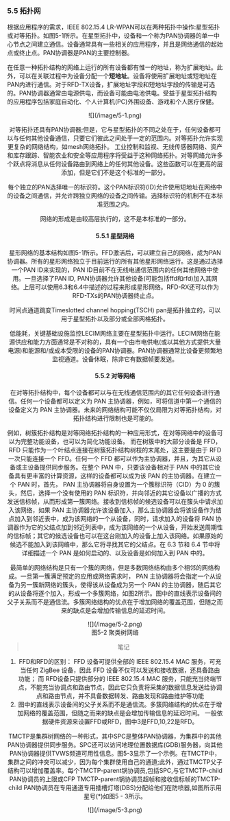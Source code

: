 ### 5.5 拓扑网

根据应用程序的需求，IEEE 802.15.4 LR-WPAN可以在两种拓扑中操作:星型拓扑或对等拓扑。如图5-1所示。在星型拓扑中，设备和一个称为PAN协调器的单一中心节点之间建立通信。设备通常具有一些相关的应用程序，并且是网络通信的起始点或终止点。PAN协调器是PAN的主要控制器。

在任意一种拓扑结构的网络上运行的所有设备都有惟一的地址，称为扩展地址。此外，可以在关联过程中为设备分配一个**短地址**。设备将使用扩展地址或短地址在PAN内进行通信。对于RFD-TX设备，扩展地址字段和短地址字段的传输是可选的。PAN协调器通常由电源供电，而设备可能由电池供电。受益于星型拓扑结构的应用程序包括家庭自动化、个人计算机\(PC\)外围设备、游戏和个人医疗保健。

<div align=center>![](/image/5-1.png)

对等拓扑还具有PAN协调器;但是，它与星型拓扑的不同之处在于，任何设备都可以与任何其他设备通信，只要它们彼此之间处于一定的范围内。对等拓扑允许实现更复杂的网络结构，如mesh网络拓扑。
工业控制和监视、无线传感器网络、资产和库存跟踪、智能农业和安全等应用程序将受益于这种网络拓扑。对等网络允许多个跃点将消息从任何设备路由到网络上的任何其他设备。这些函数可以在更高的层添加，但是它们不是这个标准的一部分。

每个独立的PAN选择唯一的标识符。这个PAN标识符(ID)允许使用短地址在网络中的设备之间通信，并允许跨独立网络的设备之间传输。选择标识符的机制不在本标准范围之内。

网络的形成是由较高层执行的，这不是本标准的一部分。


#### 5.5.1 星型网络
星形网络的基本结构如图5-1所示。FFD激活后，可以建立自己的网络，成为PAN协调器。所有的星形网络独立于目前运行的所有其他星形网络运行。这是通过选择一个PAN ID来实现的，PAN ID目前不在无线电通信范围内的任何其他网络中使用。一旦选择了PAN ID, PAN协调器允许其他设备(可能包括ffd和rfd)加入其网络。上层可以使用6.3和6.4中描述的过程来形成星形网络。RFD-RX还可以作为RFD-TXs的PAN协调器终止点。

时间点通道跳变Timeslotted channel hopping(TSCH) pan是拓扑独立的，可以用于星型拓扑以及部分或全部网格拓扑。

低能耗，关键基础设施监控LECIM网络主要在星型拓扑中运行。LECIM网络在能源供应和能力方面通常是不对称的，具有一个由市电供电(或以其他方式提供大量电源)和能源和/或成本受限的设备的PAN协调器。PAN协调器通常比设备更频繁地监视通道。设备休眠，除非它有数据帧要发送。

#### 5.5.2 对等网络
在对等拓扑结构中，每个设备都可以与在无线通信范围内的其它任何设备进行通信。任何一个设备都可以定义为 PAN 主协调器，例如，可将信道中第一个通信的设备定义为 PAN 主协调器。未来的网络结构可能不仅仅局限为对等拓扑结构，对拓扑结构进行限制也是可能的。

例如，树簇拓扑结构是对等网络拓扑结构的一种应用形式，在对等网络中的设备可以为完整功能设备，也可以为简化功能设备。 而在树簇中的大部分设备是 FFD， RFD 只能作为一个叶结点连接在树簇拓扑结构树枝的末尾处，这主要是由于 RFD 一次只能连接一个 FFD。任何一个 FFD 都可以作为主协调器，并且，为其它从设备或主设备提供同步服务。在整个 PAN 中，只要该设备相对于 PAN 中的其它设备具有更丰富的计算资源，这样的设备都可以成为该 PAN 的主协调器。在建立一个 PAN 时，首先， PAN 主协调器将自身设置为一个簇标识符（CID）为 0 的簇头，然后，选择一个没有使用的 PAN 标识符，并向邻近的其它设备以广播的方式发送信标帧，从而形成第一簇网络。接收到信标帧的候选设备可以在簇头中请求加入该网络，如果 PAN 主协调器允许该设备加入，那么主协调器会将该设备作为结点加入到邻近表中，成为该网络的一个从设备，同时，请求加入的设备将 PAN 协调器作为它的父结点加到邻近列表中，成为该网络的一个从设备，开始发送周期性的信标帧；其它的候选设备也可以在这台刚加入的设备上加入该网络。如果原始的候选不能加入到该网络中，那么它将寻找其它的父结点。在 6.3 节和 6.4 节中将详细描述一个 PAN 是如何启动的、以及设备是如何加入到 PAN 中的。

最简单的网络结构是只有一个簇的网络，但是多数网络结构由多个相邻的网络构成。一旦第一簇满足预定的应用或网络需求时， PAN 主协调器将会指定一个从设备为另一簇新网络的簇头，使得该从设备成为另一个 PAN 的主协调器，随后其它的从设备将逐个加入，形成一个多簇网络，如图2所示。图中的直线表示设备间的父子关系而不是通信流。多簇网络结构的优点在于增加网络的覆盖范围，但随之而来的缺点是会增加传输信息的延迟时间。

<div align=center>![](/image/5-2.png)

<center>图5-2 聚类树网络</center>

> 笔记
1. FFD和RFD的区别：
FFD 设备可提供全部的 IEEE 802.15.4 MAC 服务，可充当任何 ZigBee 设备，因此 FFD 设备不仅可以发送和接收数据，还具备路由功能；
而 RFD设备只提供部分的 IEEE 802.15.4 MAC 服务，只能充当终端节点，不能充当协调点和路由节点，因此它只负责将采集的数据信息发送给协调点和路由节点，并不具备数据转发、路由发现和路由维护等功能
2. 图中的直线表示设备间的父子关系而不是通信流。多簇网络结构的优点在于增加网络的覆盖范围，但随之而来的缺点是会增加传输信息的延迟时间。
一般依据硬件资源来设置FFD或RFD，图中3是FFD,10,22是RFD。

TMCTP是集群树网络的一种形式，其中SPC是整体PAN协调器，为集群中的其他PAN协调器提供同步服务。SPC还可以访问地理位置数据库(GDB)服务器，向其他PAN协调器提供TVWS频道可用性信息。图5-3显示了一个示例。在TMCTP中，集群之间的冲突可以减少，因为每个集群使用自己的通道;此外，通过TMCTP父子结构可以增加覆盖率。每个TMCTP-parent锅协调员,包括SPC,与它TMCTP-child PAN协调员的上限或CFP TMCTP-parent锅协调员超帧和接收信标帧的TMCTP-child PAN协调员在专用通道专用插槽灯塔(DBS)分配给他们在防喷器,如图所示用星号(*)如图5 - 3所示。

<div align=center>![](/image/5-3.png)

